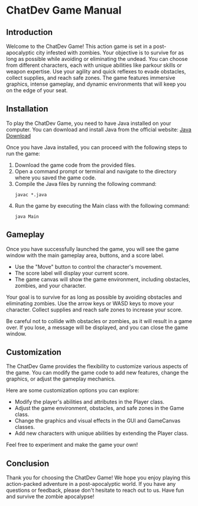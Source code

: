 # ChatDev Game Manual

## Introduction

Welcome to the ChatDev Game! This action game is set in a post-apocalyptic city infested with zombies. Your objective is to survive for as long as possible while avoiding or eliminating the undead. You can choose from different characters, each with unique abilities like parkour skills or weapon expertise. Use your agility and quick reflexes to evade obstacles, collect supplies, and reach safe zones. The game features immersive graphics, intense gameplay, and dynamic environments that will keep you on the edge of your seat.

## Installation

To play the ChatDev Game, you need to have Java installed on your computer. You can download and install Java from the official website: [Java Download](https://www.java.com/en/download/)

Once you have Java installed, you can proceed with the following steps to run the game:

1. Download the game code from the provided files.
2. Open a command prompt or terminal and navigate to the directory where you saved the game code.
3. Compile the Java files by running the following command:
   ```
   javac *.java
   ```
4. Run the game by executing the Main class with the following command:
   ```
   java Main
   ```

## Gameplay

Once you have successfully launched the game, you will see the game window with the main gameplay area, buttons, and a score label.

- Use the "Move" button to control the character's movement.
- The score label will display your current score.
- The game canvas will show the game environment, including obstacles, zombies, and your character.

Your goal is to survive for as long as possible by avoiding obstacles and eliminating zombies. Use the arrow keys or WASD keys to move your character. Collect supplies and reach safe zones to increase your score.

Be careful not to collide with obstacles or zombies, as it will result in a game over. If you lose, a message will be displayed, and you can close the game window.

## Customization

The ChatDev Game provides the flexibility to customize various aspects of the game. You can modify the game code to add new features, change the graphics, or adjust the gameplay mechanics.

Here are some customization options you can explore:

- Modify the player's abilities and attributes in the Player class.
- Adjust the game environment, obstacles, and safe zones in the Game class.
- Change the graphics and visual effects in the GUI and GameCanvas classes.
- Add new characters with unique abilities by extending the Player class.

Feel free to experiment and make the game your own!

## Conclusion

Thank you for choosing the ChatDev Game! We hope you enjoy playing this action-packed adventure in a post-apocalyptic world. If you have any questions or feedback, please don't hesitate to reach out to us. Have fun and survive the zombie apocalypse!